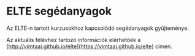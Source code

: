 # ELTE segédanyagok

Az ELTE-n tartott kurzusokhoz kapcsolódó segédanyagok gyűjteménye.

Az aktuális félévhez tartozó információk elérhetőek a [http://vimtaai.github.io/elte](https://vimtaai.github.io/elte) címen.
